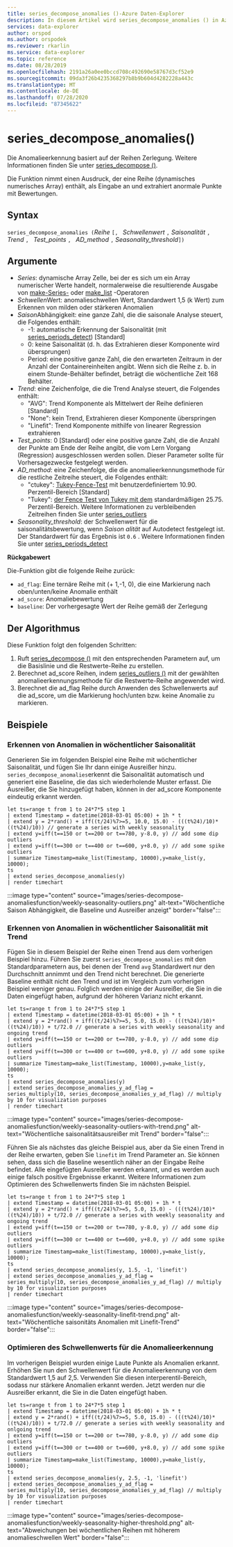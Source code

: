 ```yaml
---
title: series_decompose_anomalies ()-Azure Daten-Explorer
description: In diesem Artikel wird series_decompose_anomalies () in Azure Daten-Explorer beschrieben.
services: data-explorer
author: orspod
ms.author: orspodek
ms.reviewer: rkarlin
ms.service: data-explorer
ms.topic: reference
ms.date: 08/28/2019
ms.openlocfilehash: 2191a26a0ee0bccd708c492690e58767d3cf52e9
ms.sourcegitcommit: 09da3f26b4235368297b8b9b604d4282228a443c
ms.translationtype: MT
ms.contentlocale: de-DE
ms.lasthandoff: 07/28/2020
ms.locfileid: "87345622"
---
```

# <a name="series_decompose_anomalies"></a>series_decompose_anomalies()

Die Anomalieerkennung basiert auf der Reihen Zerlegung.
Weitere Informationen finden Sie unter [series_decompose ()](series-decomposefunction.md).

Die Funktion nimmt einen Ausdruck, der eine Reihe (dynamisches numerisches Array) enthält, als Eingabe an und extrahiert anormale Punkte mit Bewertungen.

## <a name="syntax"></a>Syntax

`series_decompose_anomalies (`*Reihe* `[, ` *Schwellenwert* `,` *Saisonalität* `,` *Trend* `, ` *Test_points* `, ` *AD_method* `,` *Seasonality_threshold*`])`

## <a name="arguments"></a>Argumente

* *Series*: dynamische Array Zelle, bei der es sich um ein Array numerischer Werte handelt, normalerweise die resultierende Ausgabe von [make-Series-](make-seriesoperator.md) oder [make_list](makelist-aggfunction.md) -Operatoren
* *Schwellen*Wert: anomalieschwellen Wert, Standardwert 1,5 (k Wert) zum Erkennen von milden oder stärkeren Anomalien
* *Saison*Abhängigkeit: eine ganze Zahl, die die saisonale Analyse steuert, die Folgendes enthält:
    * -1: automatische Erkennung der Saisonalität (mit [series_periods_detect](series-periods-detectfunction.md)) [Standard]
    * 0: keine Saisonalität (d. h. das Extrahieren dieser Komponente wird übersprungen)
    * Period: eine positive ganze Zahl, die den erwarteten Zeitraum in der Anzahl der Containereinheiten angibt. Wenn sich die Reihe z. b. in einem Stunde-Behälter befindet, beträgt die wöchentliche Zeit 168 Behälter.
* *Trend*: eine Zeichenfolge, die die Trend Analyse steuert, die Folgendes enthält:
    * "AVG": Trend Komponente als Mittelwert der Reihe definieren [Standard]
    * "None": kein Trend, Extrahieren dieser Komponente überspringen
    * "Linefit": Trend Komponente mithilfe von linearer Regression extrahieren
* *Test_points*: 0 [Standard] oder eine positive ganze Zahl, die die Anzahl der Punkte am Ende der Reihe angibt, die vom Lern Vorgang (Regression) ausgeschlossen werden sollen. Dieser Parameter sollte für Vorhersagezwecke festgelegt werden.
* *AD_method*: eine Zeichenfolge, die die anomalieerkennungsmethode für die restliche Zeitreihe steuert, die Folgendes enthält:
    * "ctukey": [Tukey-Fence-Test](https://en.wikipedia.org/wiki/Outlier#Tukey's_fences) mit benutzerdefiniertem 10.90. Perzentil-Bereich [Standard]
    * "Tukey": [der Fence Test von Tukey mit dem](https://en.wikipedia.org/wiki/Outlier#Tukey's_fences) standardmäßigen 25.75. Perzentil-Bereich. Weitere Informationen zu verbleibenden Zeitreihen finden Sie unter [series_outliers](series-outliersfunction.md)
* *Seasonality_threshold*: der Schwellenwert für die saisonalitätsbewertung, wenn *Saison alität* auf Autodetect festgelegt ist. Der Standardwert für das Ergebnis ist `0.6` . Weitere Informationen finden Sie unter [series_periods_detect](series-periods-detectfunction.md)

**Rückgabewert**

 Die-Funktion gibt die folgende Reihe zurück:

* `ad_flag`: Eine ternäre Reihe mit (+ 1,-1, 0), die eine Markierung nach oben/unten/keine Anomalie enthält
* `ad_score`: Anomaliebewertung
* `baseline`: Der vorhergesagte Wert der Reihe gemäß der Zerlegung

## <a name="the-algorithm"></a>Der Algorithmus

Diese Funktion folgt den folgenden Schritten:
1. Ruft [series_decompose ()](series-decomposefunction.md) mit den entsprechenden Parametern auf, um die Basislinie und die Restwerte-Reihe zu erstellen.
1. Berechnet ad_score Reihen, indem [series_outliers ()](series-outliersfunction.md) mit der gewählten anomalieerkennungsmethode für die Restwerte-Reihe angewendet wird.
1. Berechnet die ad_flag Reihe durch Anwenden des Schwellenwerts auf die ad_score, um die Markierung hoch/unten bzw. keine Anomalie zu markieren.
 
## <a name="examples"></a>Beispiele

### <a name="detect-anomalies-in-weekly-seasonality"></a>Erkennen von Anomalien in wöchentlicher Saisonalität

Generieren Sie im folgenden Beispiel eine Reihe mit wöchentlicher Saisonalität, und fügen Sie Ihr dann einige Ausreißer hinzu. `series_decompose_anomalies`erkennt die Saisonalität automatisch und generiert eine Baseline, die das sich wiederholende Muster erfasst. Die Ausreißer, die Sie hinzugefügt haben, können in der ad_score Komponente eindeutig erkannt werden.

<!-- csl: https://help.kusto.windows.net:443/Samples -->
```kusto
let ts=range t from 1 to 24*7*5 step 1 
| extend Timestamp = datetime(2018-03-01 05:00) + 1h * t 
| extend y = 2*rand() + iff((t/24)%7>=5, 10.0, 15.0) - (((t%24)/10)*((t%24)/10)) // generate a series with weekly seasonality
| extend y=iff(t==150 or t==200 or t==780, y-8.0, y) // add some dip outliers
| extend y=iff(t==300 or t==400 or t==600, y+8.0, y) // add some spike outliers
| summarize Timestamp=make_list(Timestamp, 10000),y=make_list(y, 10000);
ts 
| extend series_decompose_anomalies(y)
| render timechart  
```

:::image type="content" source="images/series-decompose-anomaliesfunction/weekly-seasonality-outliers.png" alt-text="Wöchentliche Saison Abhängigkeit, die Baseline und Ausreißer anzeigt" border="false":::

### <a name="detect-anomalies-in-weekly-seasonality-with-trend"></a>Erkennen von Anomalien in wöchentlicher Saisonalität mit Trend

Fügen Sie in diesem Beispiel der Reihe einen Trend aus dem vorherigen Beispiel hinzu. Führen Sie zuerst `series_decompose_anomalies` mit den Standardparametern aus, bei denen der Trend `avg` Standardwert nur den Durchschnitt annimmt und den Trend nicht berechnet. Die generierte Baseline enthält nicht den Trend und ist im Vergleich zum vorherigen Beispiel weniger genau. Folglich werden einige der Ausreißer, die Sie in die Daten eingefügt haben, aufgrund der höheren Varianz nicht erkannt.

<!-- csl: https://help.kusto.windows.net:443/Samples -->
```kusto
let ts=range t from 1 to 24*7*5 step 1 
| extend Timestamp = datetime(2018-03-01 05:00) + 1h * t 
| extend y = 2*rand() + iff((t/24)%7>=5, 5.0, 15.0) - (((t%24)/10)*((t%24)/10)) + t/72.0 // generate a series with weekly seasonality and ongoing trend
| extend y=iff(t==150 or t==200 or t==780, y-8.0, y) // add some dip outliers
| extend y=iff(t==300 or t==400 or t==600, y+8.0, y) // add some spike outliers
| summarize Timestamp=make_list(Timestamp, 10000),y=make_list(y, 10000);
ts 
| extend series_decompose_anomalies(y)
| extend series_decompose_anomalies_y_ad_flag = 
series_multiply(10, series_decompose_anomalies_y_ad_flag) // multiply by 10 for visualization purposes
| render timechart
```

:::image type="content" source="images/series-decompose-anomaliesfunction/weekly-seasonality-outliers-with-trend.png" alt-text="Wöchentliche saisonalitätsausreißer mit Trend" border="false":::

Führen Sie als nächstes das gleiche Beispiel aus, aber da Sie einen Trend in der Reihe erwarten, geben Sie `linefit` im Trend Parameter an. Sie können sehen, dass sich die Baseline wesentlich näher an der Eingabe Reihe befindet. Alle eingefügten Ausreißer werden erkannt, und es werden auch einige falsch positive Ergebnisse erkannt. Weitere Informationen zum Optimieren des Schwellenwerts finden Sie im nächsten Beispiel.

<!-- csl: https://help.kusto.windows.net:443/Samples -->
```kusto
let ts=range t from 1 to 24*7*5 step 1 
| extend Timestamp = datetime(2018-03-01 05:00) + 1h * t 
| extend y = 2*rand() + iff((t/24)%7>=5, 5.0, 15.0) - (((t%24)/10)*((t%24)/10)) + t/72.0 // generate a series with weekly seasonality and ongoing trend
| extend y=iff(t==150 or t==200 or t==780, y-8.0, y) // add some dip outliers
| extend y=iff(t==300 or t==400 or t==600, y+8.0, y) // add some spike outliers
| summarize Timestamp=make_list(Timestamp, 10000),y=make_list(y, 10000);
ts 
| extend series_decompose_anomalies(y, 1.5, -1, 'linefit')
| extend series_decompose_anomalies_y_ad_flag = 
series_multiply(10, series_decompose_anomalies_y_ad_flag) // multiply by 10 for visualization purposes
| render timechart  
```

:::image type="content" source="images/series-decompose-anomaliesfunction/weekly-seasonality-linefit-trend.png" alt-text="Wöchentliche saisonitäts Anomalien mit Linefit-Trend" border="false":::

### <a name="tweak-the-anomaly-detection-threshold"></a>Optimieren des Schwellenwerts für die Anomalieerkennung

Im vorherigen Beispiel wurden einige Laute Punkte als Anomalien erkannt. Erhöhen Sie nun den Schwellenwert für die Anomalieerkennung von dem Standardwert 1,5 auf 2,5. Verwenden Sie diesen interperentil-Bereich, sodass nur stärkere Anomalien erkannt werden. Jetzt werden nur die Ausreißer erkannt, die Sie in die Daten eingefügt haben.

<!-- csl: https://help.kusto.windows.net:443/Samples -->
```kusto
let ts=range t from 1 to 24*7*5 step 1 
| extend Timestamp = datetime(2018-03-01 05:00) + 1h * t 
| extend y = 2*rand() + iff((t/24)%7>=5, 5.0, 15.0) - (((t%24)/10)*((t%24)/10)) + t/72.0 // generate a series with weekly seasonality and onlgoing trend
| extend y=iff(t==150 or t==200 or t==780, y-8.0, y) // add some dip outliers
| extend y=iff(t==300 or t==400 or t==600, y+8.0, y) // add some spike outliers
| summarize Timestamp=make_list(Timestamp, 10000),y=make_list(y, 10000);
ts 
| extend series_decompose_anomalies(y, 2.5, -1, 'linefit')
| extend series_decompose_anomalies_y_ad_flag = 
series_multiply(10, series_decompose_anomalies_y_ad_flag) // multiply by 10 for visualization purposes
| render timechart  
```

:::image type="content" source="images/series-decompose-anomaliesfunction/weekly-seasonality-higher-threshold.png" alt-text="Abweichungen bei wöchentlichen Reihen mit höherem anomalieschwellen Wert" border="false":::
